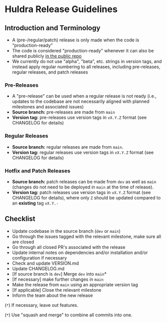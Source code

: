 # Huldra Release Guidelines

## Introduction and Terminology

- A (pre-/regular/patch) release is only made when the code is “production-ready” 
- The code is considered "production-ready" whenever it can also be shared publicly [in the public repo](https://github.com/simula/huldra)
- We currently do not use "alpha", "beta", etc. strings in version tags, and instead apply regular numbering to all releases, including pre-releases, regular releases, and patch releases

### Pre-Releases

- A "pre-release" can be used when a regular release is not ready (i.e., updates to the codebase are not necessarily aligned with planned milestones and associated issues)
- **Source branch:** pre-releases are made from `main`
- **Version tag:**  pre-releases use version tags in `vX.Y.Z` format (see CHANGELOG for details)

### Regular Releases

- **Source branch:** regular releases are made from `main`.
- **Version tag:**  regular releases use version tags in `vX.Y.Z` format (see CHANGELOG for details)

### Hotfix and Patch Releases

- **Source branch:** patch releases can be made from `dev` as well as `main` (changes do not need to be deployed in `main` at the time of release).
- **Version tag:**  patch releases use version tags in `vX.Y.Z` format (see CHANGELOG for details), where only `Z` should be updated compared to an **existing** tag `vX.Y.-`

## Checklist

- Update codebase in the source branch (`dev` or `main`)
- Go through the issues tagged with the relevant milestone, make sure all are closed
- Go through all closed PR's associated with the release
- Update internal notes on dependencies and/or installation and/or configuration if necessary
- Check and update VERSION.md
- Update CHANGELOG.md
- [If source branch is `dev`] Merge `dev` into `main`*
- [If necessary] make further changes in `main`
- Make the release from `main` using an appropriate version tag
- [If applicable] Close the relevant milestone
- Inform the team about the new release

(`*`) If necessary, leave out features.

(`*`) Use "squash and merge" to combine all commits into one.
